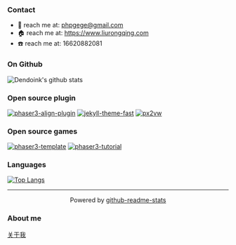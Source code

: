 
### Contact
- :email: reach me at: <phpgege@gmail.com>
- :house: reach me at: https://www.liurongqing.com
- :phone: reach me at: 16620882081

### On Github
![Dendoink's github stats](https://github-readme-stats.vercel.app/api?username=liurongqing&show_icons=true&theme=tokyonight&count_private=true)

### Open source plugin
[![phaser3-align-plugin](https://github-readme-stats.vercel.app/api/pin/?username=liurongqing&repo=phaser3-align-plugin)](https://github.com/liurongqing/phaser3-align-plugin)
[![jekyll-theme-fast](https://github-readme-stats.vercel.app/api/pin/?username=liurongqing&repo=jekyll-theme-fast)](https://github.com/liurongqing/jekyll-theme-fast)
[![px2vw](https://github-readme-stats.vercel.app/api/pin/?username=liurongqing&repo=px2vw)](https://github.com/liurongqing/px2vw)

### Open source games
[![phaser3-template](https://github-readme-stats.vercel.app/api/pin/?username=liurongqing&repo=phaser3-template)](https://github.com/liurongqing/phaser3-template)
[![phaser3-tutorial](https://github-readme-stats.vercel.app/api/pin/?username=liurongqing&repo=phaser3-tutorial)](https://github.com/liurongqing/phaser3-tutorial)

### Languages
[![Top Langs](https://github-readme-stats.vercel.app/api/top-langs/?username=liurongqing)](https://github.com/liurongqing)

---

<p align="center">
  Powered by <a href="https://github.com/anuraghazra/github-readme-stats">github-readme-stats</a>
</p>

### About me

[关于我](https://www.liurongqing.com/tabs/about/)
